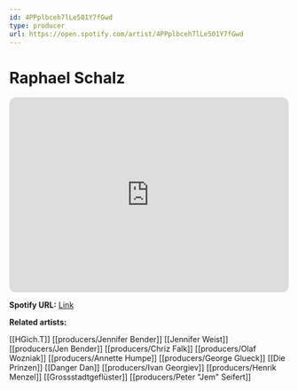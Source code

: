 ```yaml
---
id: 4PPplbceh7lLe501Y7fGwd
type: producer
url: https://open.spotify.com/artist/4PPplbceh7lLe501Y7fGwd
---
```

# Raphael Schalz

<iframe style="border-radius:12px" src="https://open.spotify.com/embed/artist/4PPplbceh7lLe501Y7fGwd" width="100%" height="352" frameBorder="0" allowfullscreen="" allow="autoplay; clipboard-write; encrypted-media; fullscreen; picture-in-picture" loading="lazy"></iframe>

**Spotify URL:** [Link](https://open.spotify.com/artist/4PPplbceh7lLe501Y7fGwd)

**Related artists:**

[[HGich.T]]
[[producers/Jennifer Bender]]
[[Jennifer Weist]]
[[producers/Jen Bender]]
[[producers/Chriz Falk]]
[[producers/Olaf Wozniak]]
[[producers/Annette Humpe]]
[[producers/George Glueck]]
[[Die Prinzen]]
[[Danger Dan]]
[[producers/Ivan Georgiev]]
[[producers/Henrik Menzel]]
[[Grossstadtgeflüster]]
[[producers/Peter "Jem" Seifert]]
